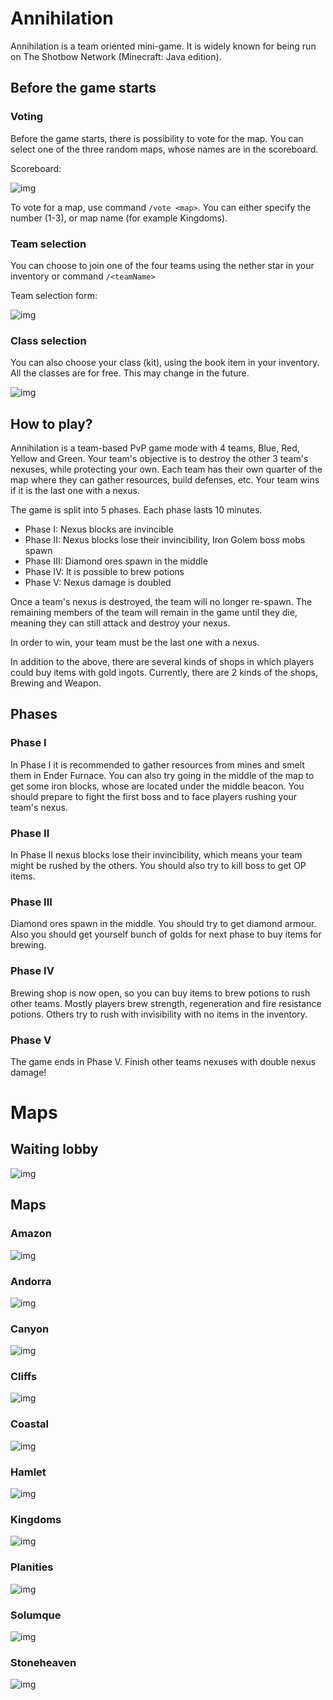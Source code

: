 # Annihilation

Annihilation is a team oriented mini-game. It is widely known for being run on The Shotbow Network (Minecraft: Java edition).

## Before the game starts

### Voting

Before the game starts, there is possibility to vote for the map. You can select one of the three random maps, whose names are in the scoreboard.

Scoreboard:

![img](assets/img/voting.png)

To vote for a map, use command `/vote <map>`. You can either specify the number (1-3), or map name (for example Kingdoms).

### Team selection

You can choose to join one of the four teams using the nether star in your inventory or command `/<teamName>`

Team selection form:

![img](assets/img/team-selection.png)

### Class selection

You can also choose your class (kit), using the book item in your inventory. All the classes are for free. This may change in the future.

![img](assets/img/class-selection.png)

## How to play?

Annihilation is a team-based PvP game mode with 4 teams, Blue, Red, Yellow and Green. Your team's objective is to destroy the other 3 team's nexuses, while protecting your own. Each team has their own quarter of the map where they can gather resources, build defenses, etc. Your team wins if it is the last one with a nexus.

The game is split into 5 phases. Each phase lasts 10 minutes.
- Phase I: Nexus blocks are invincible
- Phase II: Nexus blocks lose their invincibility, Iron Golem boss mobs spawn
- Phase III: Diamond ores spawn in the middle
- Phase IV: It is possible to brew potions
- Phase V: Nexus damage is doubled

Once a team's nexus is destroyed, the team will no longer re-spawn. The remaining members of the team will remain in the game until they die, meaning they can still attack and destroy your nexus.

In order to win, your team must be the last one with a nexus.

In addition to the above, there are several kinds of shops in which players could buy items with gold ingots. Currently, there are 2 kinds of the shops, Brewing and Weapon.

## Phases

### Phase I
In Phase I it is recommended to gather resources from mines and smelt them in Ender Furnace. You can also try going in the middle of the map to get some iron blocks, whose are located under the middle beacon. You should prepare to fight the first boss and to face players rushing your team's nexus.

### Phase II
In Phase II nexus blocks lose their invincibility, which means your team might be rushed by the others. You should also try to kill boss to get OP items.

### Phase III
Diamond ores spawn in the middle. You should try to get diamond armour. Also you should get yourself bunch of golds for next phase to buy items for brewing.

### Phase IV
Brewing shop is now open, so you can buy items to brew potions to rush other teams. Mostly players brew strength, regeneration and fire resistance potions. Others try to rush with invisibility with no items in the inventory.

### Phase V
The game ends in Phase V. Finish other teams nexuses with double nexus damage!

# Maps

## Waiting lobby
![img](assets/img/wait.png)

## Maps

### Amazon
![img](assets/img/amazon.png)

### Andorra
![img](assets/img/andorra.png)

### Canyon
![img](assets/img/canyon.png)

### Cliffs
![img](assets/img/cliffs.png)

### Coastal
![img](assets/img/coastal.png)

### Hamlet
![img](assets/img/hamlet.png)

### Kingdoms
![img](assets/img/kingdoms.png)

### Planities
![img](assets/img/planities.png)

### Solumque
![img](assets/img/solumque.png)

### Stoneheaven
![img](assets/img/stoneheaven.png)